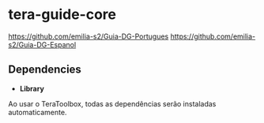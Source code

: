 # tera-guide-core

https://github.com/emilia-s2/Guia-DG-Portugues
https://github.com/emilia-s2/Guia-DG-Espanol

## Dependencies
* **Library** 

Ao usar o TeraToolbox, todas as dependências serão instaladas automaticamente.
